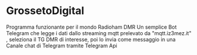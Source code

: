 # GrossetoDigital

Programma funzionante per il mondo Radioham DMR
Un semplice Bot Telegram che legge i dati dallo streaming mqtt prelevato da "mqtt.iz3mez.it"  ,
seleziona il TG DMR di interesse, poi lo invia come messaggio in una Canale chat 
di Telegram tramite Telegram Api
